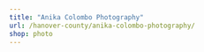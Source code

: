 ```yaml
---
title: "Anika Colombo Photography"
url: /hanover-county/anika-colombo-photography/
shop: photo
---
```

